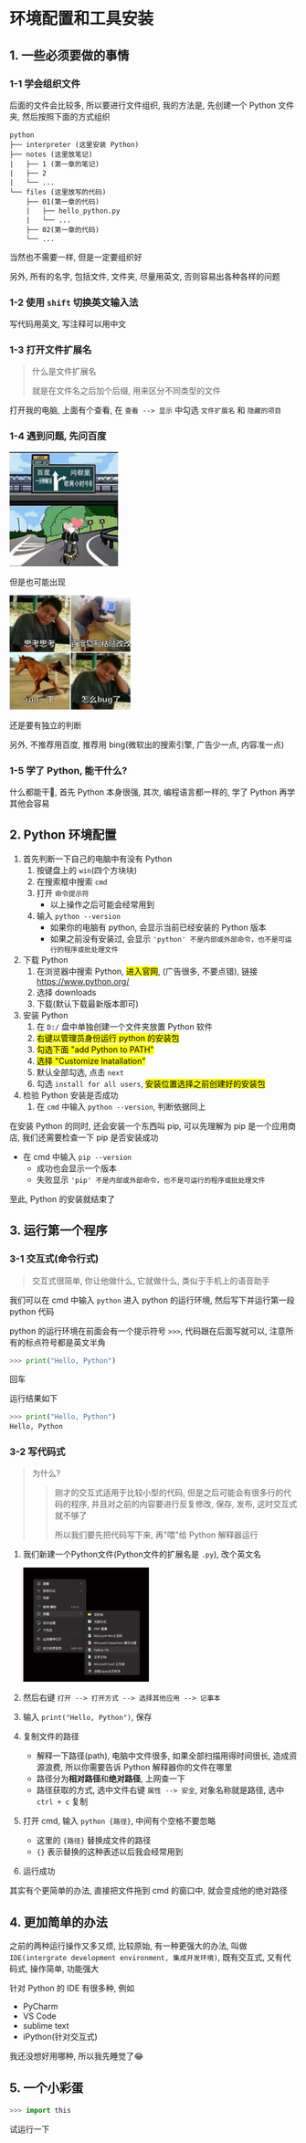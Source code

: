 # 环境配置和工具安装

## 1. 一些必须要做的事情

### 1-1 学会组织文件

后面的文件会比较多, 所以要进行文件组织, 我的方法是, 先创建一个 Python 文件夹, 然后按照下面的方式组织

```
python
├── interpreter (这里安装 Python)
├── notes (这里放笔记)
|   ├── 1 (第一章的笔记)
|   ├── 2
|   └── ...
└── files (这里放写的代码)
    ├── 01(第一章的代码)
    |   ├── hello_python.py
    |   └── ...
    ├── 02(第一章的代码)
    └── ...
```

当然也不需要一样, 但是一定要组织好

另外, 所有的名字, 包括文件, 文件夹, 尽量用英文, 否则容易出各种各样的问题

### 1-2 使用 `shift` 切换英文输入法

写代码用英文, 写注释可以用中文

### 1-3 打开文件扩展名

> 什么是文件扩展名
>
> 就是在文件名之后加个后缀, 用来区分不同类型的文件

打开我的电脑, 上面有个查看, 在 `查看 --> 显示` 中勾选 `文件扩展名` 和 `隐藏的项目`

### 1-4 遇到问题, 先问百度

<img src="./source/images/00-02.jpg" style="height: 200px">

但是也可能出现

<img src="./source/images/00-03.jpg" style="height: 200px">

还是要有独立的判断

另外, 不推荐用百度, 推荐用 bing(微软出的搜索引擎, 广告少一点, 内容准一点)

### 1-5 学了 Python, 能干什么?

什么都能干🐶, 首先 Python 本身很强, 其次, 编程语言都一样的, 学了 Python 再学其他会容易

## 2. Python 环境配置

1. 首先判断一下自己的电脑中有没有 Python
   1. 按键盘上的 `win`(四个方块块)
   2. 在搜索框中搜索 `cmd`
   3. 打开 `命令提示符`
      - 以上操作之后可能会经常用到
   4. 输入 `python --version`
      - 如果你的电脑有 python, 会显示当前已经安装的 Python 版本
      - 如果之前没有安装过, 会显示 `'python' 不是内部或外部命令，也不是可运行的程序或批处理文件`
2. 下载 Python
   1. 在浏览器中搜索 Python, <mark>进入官网</mark>, (广告很多, 不要点错), 链接 <https://www.python.org/>
   2. 选择 downloads
   3. 下载(默认下载最新版本即可)
3. 安装 Python
   1. 在 `D:/` 盘中单独创建一个文件夹放置 Python 软件
   2. <mark>右键以管理员身份运行 python 的安装包</mark>
   3. <mark>勾选下面 "add Python to PATH"</mark>
   4. <mark>选择 "Customize Inatallation"</mark>
   5. 默认全部勾选, 点击 `next`
   6. 勾选 `install for all users`, <mark>安装位置选择之前创建好的安装包</mark>
4. 检验 Python 安装是否成功
   1. 在 `cmd` 中输入 `python --version`, 判断依据同上

在安装 Python 的同时, 还会安装一个东西叫 pip, 可以先理解为 pip 是一个应用商店, 我们还需要检查一下 pip 是否安装成功

- 在 cmd 中输入 `pip --version`
  - 成功也会显示一个版本
  - 失败显示 `'pip' 不是内部或外部命令，也不是可运行的程序或批处理文件`

至此, Python 的安装就结束了

## 3. 运行第一个程序

### 3-1 交互式(命令行式)

> 交互式很简单, 你让他做什么, 它就做什么, 类似于手机上的语音助手

我们可以在 cmd 中输入 `python` 进入 python 的运行环境, 然后写下并运行第一段 python 代码

python 的运行环境在前面会有一个提示符号 `>>>`, 代码跟在后面写就可以, 注意所有的标点符号都是英文半角

```python
>>> print("Hello, Python")
```

回车

运行结果如下

```python
>>> print("Hello, Python")
Hello, Python
```

### 3-2 写代码式

> 为什么?
>
> > 刚才的交互式适用于比较小型的代码, 但是之后可能会有很多行的代码的程序, 并且对之前的内容要进行反复修改, 保存, 发布, 这时交互式就不够了
> >
> > 所以我们要先把代码写下来, 再"喂"给 Python 解释器运行

1. 我们新建一个Python文件(Python文件的扩展名是 `.py`), 改个英文名

   <img src="./source/images/00-04.png" style="height: 200px">

2. 然后右键 `打开 --> 打开方式 --> 选择其他应用 --> 记事本`
3. 输入 `print("Hello, Python")`, 保存
4. 复制文件的路径
   - 解释一下路径(path), 电脑中文件很多, 如果全部扫描用得时间很长, 造成资源浪费, 所以你需要告诉 Python 解释器你的文件在哪里
   - 路径分为**相对路径**和**绝对路径**, 上网查一下
   - 路径获取的方式, 选中文件右键 `属性 --> 安全`, 对象名称就是路径, 选中 `ctrl + c` 复制
5. 打开 cmd, 输入 `python {路径}`, 中间有个空格不要忽略
   - 这里的 `{路径}` 替换成文件的路径
   - `{}` 表示替换的这种表述以后我会经常用到
6. 运行成功

其实有个更简单的办法, 直接把文件拖到 cmd 的窗口中, 就会变成他的绝对路径

## 4. 更加简单的办法

之前的两种运行操作又多又烦, 比较原始, 有一种更强大的办法, 叫做 `IDE(intergrate development environment, 集成开发环境)`, 既有交互式, 又有代码式, 操作简单, 功能强大

针对 Python 的 IDE 有很多种, 例如

- PyCharm
- VS Code
- sublime text
- iPython(针对交互式)

我还没想好用哪种, 所以我先睡觉了😂

## 5. 一个小彩蛋

```python
>>> import this
```

试运行一下
